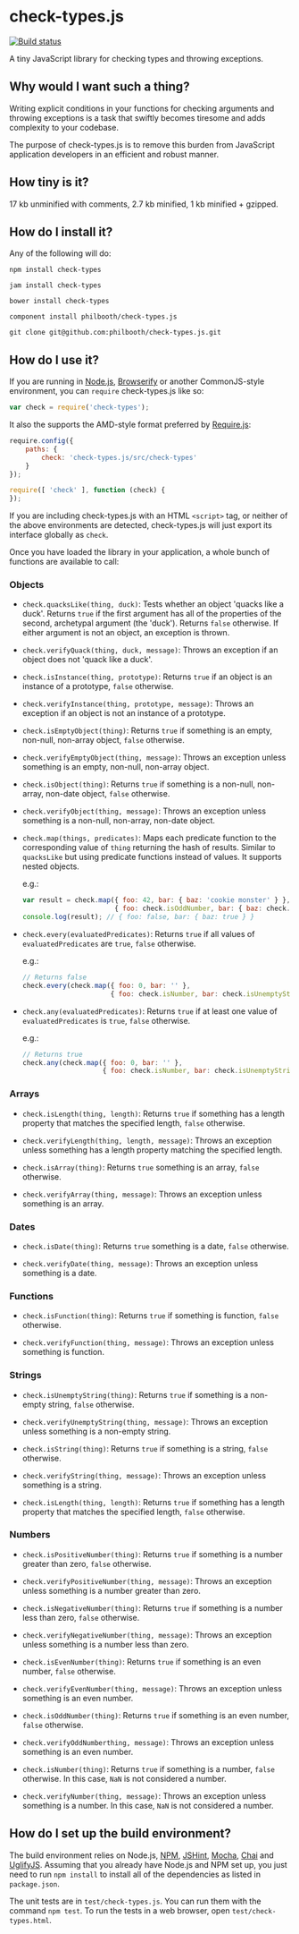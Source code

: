 # check-types.js

[![Build status][ci-image]][ci-status]

A tiny JavaScript library
for checking types
and throwing exceptions.

## Why would I want such a thing?

Writing explicit conditions
in your functions
for checking arguments
and throwing exceptions
is a task that
swiftly becomes tiresome
and adds complexity
to your codebase.

The purpose of check-types.js
is to remove this burden
from JavaScript application developers
in an efficient and robust manner.

## How tiny is it?

17 kb unminified with comments, 2.7 kb minified, 1 kb minified + gzipped.

## How do I install it?

Any of the following will do:

```
npm install check-types

jam install check-types

bower install check-types

component install philbooth/check-types.js

git clone git@github.com:philbooth/check-types.js.git
```

## How do I use it?

If you are running in
[Node.js][node],
[Browserify]
or another CommonJS-style
environment,
you can `require`
check-types.js like so:

```javascript
var check = require('check-types');
```

It also the supports
the AMD-style format
preferred by [Require.js][require]:

```javascript
require.config({
    paths: {
        check: 'check-types.js/src/check-types'
    }
});

require([ 'check' ], function (check) {
});
```

If you are
including check-types.js
with an HTML `<script>` tag,
or neither of the above environments
are detected,
check-types.js will just export its interface globally
as `check`.

Once you have loaded the library
in your application,
a whole bunch of functions are available
to call:

### Objects

* `check.quacksLike(thing, duck)`:
  Tests whether an object 'quacks like a duck'.
  Returns `true`
  if the first argument has all of the properties
  of the second, archetypal argument (the 'duck').
  Returns `false` otherwise.
  If either argument is not an object,
  an exception is thrown.

* `check.verifyQuack(thing, duck, message)`:
  Throws an exception
  if an object does not 'quack like a duck'.

* `check.isInstance(thing, prototype)`:
  Returns `true` if an object is an instance of a prototype,
  `false` otherwise.

* `check.verifyInstance(thing, prototype, message)`:
  Throws an exception if an object is not an instance of a prototype.

* `check.isEmptyObject(thing)`:
  Returns `true` if something is an empty, non-null, non-array object,
  `false` otherwise.

* `check.verifyEmptyObject(thing, message)`:
  Throws an exception unless something is an empty, non-null, non-array object.

* `check.isObject(thing)`:
  Returns `true` if something is a non-null, non-array, non-date object,
  `false` otherwise.

* `check.verifyObject(thing, message)`:
  Throws an exception unless something is a non-null, non-array, non-date object.

* `check.map(things, predicates)`:
  Maps each predicate function to the corresponding value of `thing`
  returning the hash of results.
  Similar to `quacksLike`
  but using predicate functions instead of values.
  It supports nested objects.

  e.g.:
  ```javascript
  var result = check.map({ foo: 42, bar: { baz: 'cookie monster' } },
                         { foo: check.isOddNumber, bar: { baz: check.isString} });
  console.log(result); // { foo: false, bar: { baz: true } }
  ```

* `check.every(evaluatedPredicates)`:
  Returns `true` if all values of `evaluatedPredicates` are `true`,
  `false` otherwise.

  e.g.:
  ```javascript
  // Returns false
  check.every(check.map({ foo: 0, bar: '' },
                        { foo: check.isNumber, bar: check.isUnemptyString }));
  ```

* `check.any(evaluatedPredicates)`:
  Returns `true` if at least one value of `evaluatedPredicates` is `true`,
  `false` otherwise.

  e.g.:
  ```javascript
  // Returns true
  check.any(check.map({ foo: 0, bar: '' },
                      { foo: check.isNumber, bar: check.isUnemptyString }));
  ```

### Arrays

* `check.isLength(thing, length)`:
  Returns `true` if something has a length property
  that matches the specified length,
  `false` otherwise.

* `check.verifyLength(thing, length, message)`:
  Throws an exception unless something has a length property
  matching the specified length.

* `check.isArray(thing)`:
  Returns `true` something is an array,
  `false` otherwise.

* `check.verifyArray(thing, message)`:
  Throws an exception unless something is an array.


### Dates

* `check.isDate(thing)`:
  Returns `true` something is a date,
  `false` otherwise.

* `check.verifyDate(thing, message)`:
  Throws an exception unless something is a date.

### Functions

* `check.isFunction(thing)`:
  Returns `true` if something is function,
  `false` otherwise.

* `check.verifyFunction(thing, message)`:
  Throws an exception unless something is function.

### Strings

* `check.isUnemptyString(thing)`:
  Returns `true` if something is a non-empty string,
  `false` otherwise.

* `check.verifyUnemptyString(thing, message)`:
  Throws an exception unless something is a non-empty string.

* `check.isString(thing)`:
  Returns `true` if something is a string,
  `false` otherwise.

* `check.verifyString(thing, message)`:
  Throws an exception unless something is a string.

* `check.isLength(thing, length)`:
  Returns `true` if something has a length property
  that matches the specified length,
  `false` otherwise.


### Numbers

* `check.isPositiveNumber(thing)`:
  Returns `true` if something is a number
  greater than zero,
  `false` otherwise.

* `check.verifyPositiveNumber(thing, message)`:
  Throws an exception unless something is a number
  greater than zero.

* `check.isNegativeNumber(thing)`:
  Returns `true` if something is a number
  less than zero,
  `false` otherwise.

* `check.verifyNegativeNumber(thing, message)`:
  Throws an exception unless something is a number
  less than zero.

* `check.isEvenNumber(thing)`:
  Returns `true` if something is an even number,
  `false` otherwise.

* `check.verifyEvenNumber(thing, message)`:
  Throws an exception unless something is an even number.

* `check.isOddNumber(thing)`:
  Returns `true` if something is an even number,
  `false` otherwise.

* `check.verifyOddNumberthing, message)`:
  Throws an exception unless something is an even number.

* `check.isNumber(thing)`:
  Returns `true` if something is a number,
  `false` otherwise.
  In this case, `NaN` is not considered a number.

* `check.verifyNumber(thing, message)`:
  Throws an exception unless something is a number.
  In this case, `NaN` is not considered a number.


## How do I set up the build environment?

The build environment relies on
Node.js,
[NPM],
[JSHint],
[Mocha],
[Chai] and
[UglifyJS].
Assuming that you already have Node.js and NPM set up,
you just need to run `npm install` to
install all of the dependencies as listed in `package.json`.

The unit tests are in `test/check-types.js`.
You can run them with the command `npm test`.
To run the tests in a web browser,
open `test/check-types.html`.

[ci-image]: https://secure.travis-ci.org/philbooth/check-types.js.png?branch=master
[ci-status]: http://travis-ci.org/#!/philbooth/check-types.js
[node]: http://nodejs.org/
[browserify]: http://browserify.org/
[require]: http://requirejs.org/
[npm]: https://npmjs.org/
[jshint]: https://github.com/jshint/node-jshint
[mocha]: http://visionmedia.github.com/mocha
[chai]: http://chaijs.com/
[uglifyjs]: https://github.com/mishoo/UglifyJS
